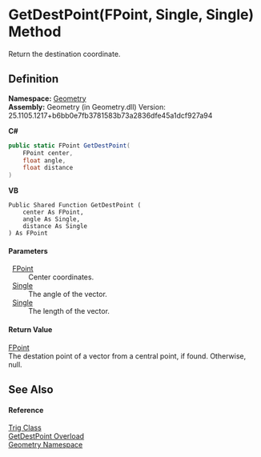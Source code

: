 # GetDestPoint(FPoint, Single, Single) Method


Return the destination coordinate.



## Definition
**Namespace:** <a href="eb409b48-e279-bdb4-daf3-3196b72d55a2.md">Geometry</a>  
**Assembly:** Geometry (in Geometry.dll) Version: 25.1105.1217+b6bb0e7fb3781583b73a2836dfe45a1dcf927a94

**C#**
``` C#
public static FPoint GetDestPoint(
	FPoint center,
	float angle,
	float distance
)
```
**VB**
``` VB
Public Shared Function GetDestPoint ( 
	center As FPoint,
	angle As Single,
	distance As Single
) As FPoint
```



#### Parameters
<dl><dt>  <a href="477a6142-7b25-5977-263a-a8e4e3c4f582.md">FPoint</a></dt><dd>Center coordinates.</dd><dt>  <a href="https://learn.microsoft.com/dotnet/api/system.single" target="_blank" rel="noopener noreferrer">Single</a></dt><dd>The angle of the vector.</dd><dt>  <a href="https://learn.microsoft.com/dotnet/api/system.single" target="_blank" rel="noopener noreferrer">Single</a></dt><dd>The length of the vector.</dd></dl>

#### Return Value
<a href="477a6142-7b25-5977-263a-a8e4e3c4f582.md">FPoint</a>  
The destation point of a vector from a central point, if found. Otherwise, null.

## See Also


#### Reference
<a href="71fcc577-416c-fb39-4db6-887defd7b424.md">Trig Class</a>  
<a href="d87ab0c5-5aae-6fca-44cf-7fbd4ae70260.md">GetDestPoint Overload</a>  
<a href="eb409b48-e279-bdb4-daf3-3196b72d55a2.md">Geometry Namespace</a>  
